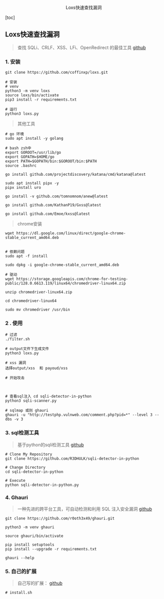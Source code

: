 <center>Loxs快速查找漏洞</center>





[toc]









## Loxs快速查找漏洞

> 查找 SQLi、CRLF、XSS、LFi、OpenRedirect 的最佳工具 [github](https://github.com/coffinxp/loxs)











### 1. 安装

```shell
git clone https://github.com/coffinxp/loxs.git

# 安装
# venv
python3 -m venv loxs
source loxs/bin/activate
pip3 install -r requirements.txt

# 运行
python3 loxs.py
```

> 其他工具

```shell
# go 环境
sudo apt install -y golang

# bash zsh中
export GOROOT=/usr/lib/go
export GOPATH=$HOME/go
export PATH=$GOPATH/bin:$GOROOT/bin:$PATH
source .bashrc

go install github.com/projectdiscovery/katana/cmd/katana@latest

sudo apt install pipx -y
pipx install uro

go install -v github.com/tomnomnom/anew@latest

go install github.com/KathanP19/Gxss@latest

go install github.com/Emoe/kxss@latest
```

> chrome安装

```shell
wget https://dl.google.com/linux/direct/google-chrome-stable_current_amd64.deb


# 依赖问题
sudo apt -f install

sudo dpkg -i google-chrome-stable_current_amd64.deb

# 驱动
wget https://storage.googleapis.com/chrome-for-testing-public/128.0.6613.119/linux64/chromedriver-linux64.zip

unzip chromedriver-linux64.zip

cd chromedriver-linux64 

sudo mv chromedriver /usr/bin
```









### 2 . 使用

```shell
# 过滤
./filter.sh

# output文件下生成文件
python3 loxs.py

# xss 漏洞
选择output/xss  和 payoud/xss

# 开始攻击



# 查看sql注入 cd sqli-detector-in-python
python3 sqli-scanner.py 

# sqlmap 或则 ghauri
ghauri -u "http://testphp.vulnweb.com/comment.php?pid=*" --level 3 --dbs -v 3
```







### 3. sql检测工具

> 基于python的sqli检测工具 [github](https://github.com/R3DHULK/sqli-detector-in-python)

```shell
# Clone My Repository
git clone https://github.com/R3DHULK/sqli-detector-in-python

# Change Directory
cd sqli-detector-in-python

# Execute
python sqli-detector-in-python.py
```







### 4. Ghauri

> 一种先进的跨平台工具，可自动检测和利用 SQL 注入安全漏洞 [github](https://github.com/r0oth3x49/ghauri)

```shell
git clone https://github.com/r0oth3x49/ghauri.git

python3 -m venv ghauri

source ghauri/bin/activate

pip install setuptools
pip install --upgrade -r requirements.txt

ghauri --help
```









### 5. 自己的扩展

> 自己写的扩展： [github](https://github.com/vgoer/loxs)

```shell
# install.sh

```

